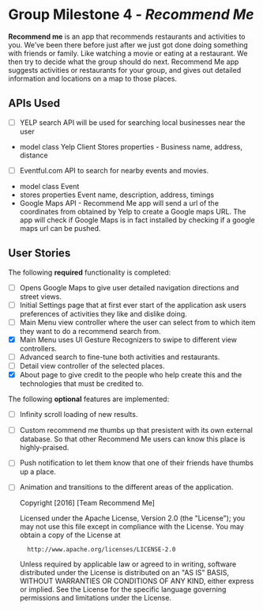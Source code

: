 # Group Milestone 4 - *Recommend Me*

**Recommend me** is an app that recommends restaurants and activities to you. We’ve been there before just after we just got done doing something with friends or family. Like watching a movie or eating at a restaurant. We then try to decide what the group should do next. Recommend Me app suggests activities or restaurants for your group, and gives out detailed information and locations on a map to those places.

## APIs Used
- [ ] YELP search API will be used for searching local businesses near the user 
- model class Yelp Client
  Stores properties - Business name, address, distance
- [ ] Eventful.com API to search for nearby events and movies.
- model class Event
- stores properties Event name, description, address, timings
- Google Maps API - Recommend Me app will send a url of the coordinates from obtained by Yelp to create a Google maps URL. The app will check if Google Maps is in fact installed by checking if a google maps url can be pushed.

## User Stories

The following **required** functionality is completed:

- [ ] Opens Google Maps to give user detailed navigation directions and street views.
- [ ] Initial Settings page that at first ever start of the application ask users preferences of activities they like and dislike doing.
- [ ] Main Menu view controller where the user can select from to which item they want to do a recommend search from.
- [x] Main Menu uses UI Gesture Recognizers to swipe to different view controllers.
- [ ] Advanced search to fine-tune both activities and restaurants.
- [ ] Detail view controller of the selected places.
- [x] About page to give credit to the people who help create this and the technologies that must be credited to.

The following **optional** features are implemented:

- [ ] Infinity scroll loading of new results.
- [ ] Custom recommend me thumbs up that presistent with its own external database. So that other Recommend Me users can know this place is highly-praised.
- [ ] Push notification to let them know that one of their friends have thumbs up a place.
- [ ] Animation and transitions to the different areas of the application.

    Copyright [2016] [Team Recommend Me]

    Licensed under the Apache License, Version 2.0 (the "License");
    you may not use this file except in compliance with the License.
    You may obtain a copy of the License at

        http://www.apache.org/licenses/LICENSE-2.0

    Unless required by applicable law or agreed to in writing, software
    distributed under the License is distributed on an "AS IS" BASIS,
    WITHOUT WARRANTIES OR CONDITIONS OF ANY KIND, either express or implied.
    See the License for the specific language governing permissions and
    limitations under the License.
